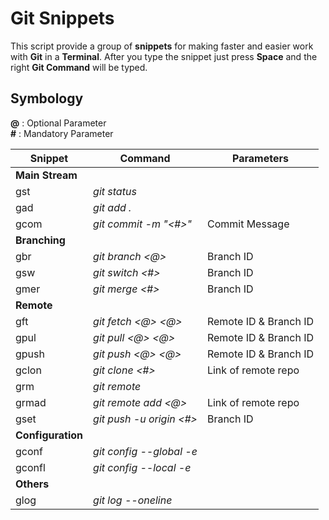 # Git Snippets

This script provide a group of **snippets** for making faster and easier work with **Git** in a **Terminal**. After you type the snippet just press **Space** and the right **Git Command** will be typed.

## Symbology
**@** : Optional Parameter <br>
**#** : Mandatory Parameter

| Snippet   | Command                   | Parameters            |
| --------- | ------------------------- | --------------------- |
| **Main Stream**                                               |
| gst       | *git status*              |                       |
| gad       | *git add .*               |                       |
| gcom      | *git commit -m "<#>"*     | Commit Message        |
|**Branching**                                                  |
|gbr        |*git branch <@>*           | Branch ID             |
|gsw        |*git switch <#>*           | Branch ID             |
|gmer       |*git merge <#>*            | Branch ID             |
|**Remote**                                                     |
|gft        |*git fetch <@> <@>*        | Remote ID & Branch ID |
|gpul       |*git pull <@> <@>*         | Remote ID & Branch ID |
|gpush      |*git push <@> <@>*         | Remote ID & Branch ID |
|gclon      |*git clone <#>*            | Link of remote repo   |
|grm        |*git remote*               |                       |
|grmad      |*git remote add <@>*       | Link of remote repo   |
|gset       |*git push -u origin <#>*   | Branch ID             |
|**Configuration**                                              |
|gconf      |*git config --global -e*   |                       |
|gconfl     |*git config --local -e*    |                       |
|**Others**                                                     |
|glog       |*git log --oneline*        |                       |